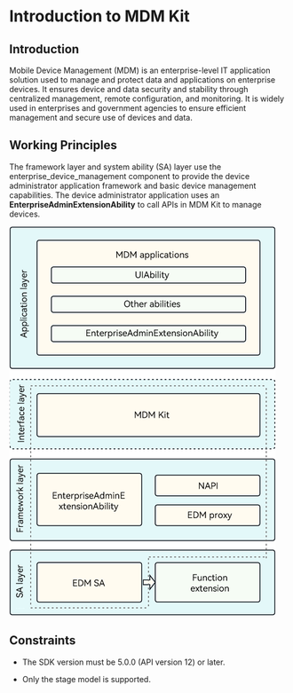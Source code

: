 # Introduction to MDM Kit

## Introduction

Mobile Device Management (MDM) is an enterprise-level IT application solution used to manage and protect data and applications on enterprise devices. It ensures device and data security and stability through centralized management, remote configuration, and monitoring. It is widely used in enterprises and government agencies to ensure efficient management and secure use of devices and data.

## Working Principles

<!--RP1-->
The framework layer and system ability (SA) layer use the enterprise_device_management component to provide the device administrator application framework and basic device management capabilities. The device administrator application uses an **EnterpriseAdminExtensionAbility** to call APIs in MDM Kit to manage devices.<!--RP1End-->

![intro_arch.png](./figures/intro_arch.png)

## Constraints

- The SDK version must be 5.0.0 (API version 12) or later.

- Only the stage model is supported.

<!--RP3--><!--RP3End-->
